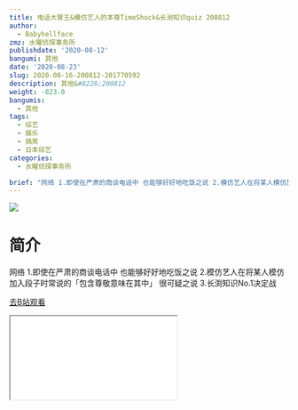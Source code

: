```yaml
---
title: 电话大胃王&模仿艺人的本尊TimeShock&长渕知识quiz 200812
author:
  - Babyhellface
zmz: 水曜侦探事务所
publishdate: '2020-08-12'
bangumi: 其他
date: '2020-08-23'
slug: 2020-08-16-200812-201770592
description: 其他&#8226;200812
weight: -823.0
bangumis:
  - 其他
tags:
  - 综艺
  - 娱乐
  - 搞笑
  - 日本综艺
categories:
  - 水曜侦探事务所

brief: "网络 1.即使在严肃的商谈电话中 也能够好好地吃饭之说 2.模仿艺人在将某人模仿加入段子时常说的「包含尊敬意味在其中」 很可疑之说 3.长渕知识No.1决定战"
---
```

![](https://raw.githubusercontent.com/tcgriffith/owaraisite/master/static/tmpimg/4b3e9b59f9e67e08a8f6d0eab0c45d81ff937268.jpg.480.jpg)
# 简介  
网络
1.即使在严肃的商谈电话中 也能够好好地吃饭之说
2.模仿艺人在将某人模仿加入段子时常说的「包含尊敬意味在其中」 很可疑之说
3.长渕知识No.1决定战  

[去B站观看](https://www.bilibili.com/video/av201770592/)
<div class ="resp-container"><iframe class="testiframe" src="//player.bilibili.com/player.html?aid=201770592"", scrolling="no", allowfullscreen="true" > </iframe></div> 
